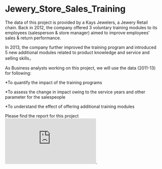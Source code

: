 # Jewery_Store_Sales_Training

The data of this project is provided by a Kays Jewelers, a Jewery Retail chain.
Back in 2012, the company offered 3 voluntary training modules to its employees (salesperson & store manager) aimed to improve employees’ sales & return performance.

In 2013, the company further improved the training program and introduced 5 new additional modules related to product knowledge and service and selling skills，

As Business analysts working on this project, we will use the data (2011-13) for following:

  *To quantify the impact of the training programs

  *To assess the change in impact owing to the service years and other parameter for the salespeople

  *To understand the effect of offering additional training modules
  
  
  
  Please find the report for this project ![here](https://github.com/jacksonh2/Jewery_Store_Sales_Training/blob/master/Salesperson%20Training.pdf).
  
  
  
